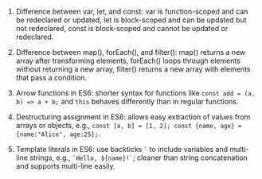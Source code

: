 1) Difference between var, let, and const: var is function-scoped and can be redeclared or updated, let is block-scoped and can be updated but not redeclared, const is block-scoped and cannot be updated or redeclared.

2) Difference between map(), forEach(), and filter(): map() returns a new array after transforming elements, forEach() loops through elements without returning a new array, filter() returns a new array with elements that pass a condition.

3) Arrow functions in ES6: shorter syntax for functions like `const add = (a, b) => a + b;` and `this` behaves differently than in regular functions.

4) Destructuring assignment in ES6: allows easy extraction of values from arrays or objects, e.g., `const [a, b] = [1, 2]; const {name, age} = {name:"Alice", age:25};`.

5) Template literals in ES6: use backticks `` ` `` to include variables and multi-line strings, e.g., `` `Hello, ${name}!` ``; cleaner than string concatenation and supports multi-line easily.
